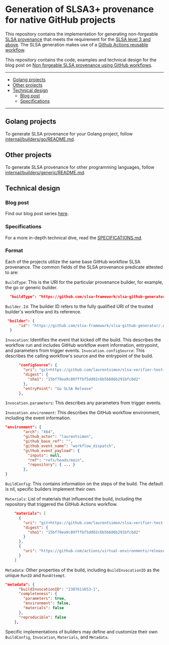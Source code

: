# Generation of SLSA3+ provenance for native GitHub projects

This repository contains the implementation for generating non-forgeable [SLSA provenance](https://slsa.dev/) that meets the requirement for the [SLSA level 3 and above](https://slsa.dev/spec/v0.1/levels). The SLSA generation makes use of a [Github Actions reusable workflow](https://docs.github.com/en/actions/using-workflows/reusing-workflows).

This repository contains the code, examples and technical design for the blog post on [Non forgeable SLSA provenance using GitHub workflows](https://security.googleblog.com/2022/04/improving-software-supply-chain.html).

---

- [Golang projects](#golang-projects)
- [Other projects](#other-projects)
- [Technical design](#technical-design)
  - [Blog post](#blog-post)
  - [Specifications](#specifications)

---

## Golang projects

To generate SLSA provenance for your Golang project, follow [internal/builders/go/README.md](internal/builders/go/README.md).

## Other projects

To generate SLSA provenance for other programming languages, follow [internal/builders/generic/README.md](internal/builders/generic/README.md).

## Technical design

### Blog post

Find our blog post series [here](https://security.googleblog.com/2022/04/improving-software-supply-chain.html).

### Specifications

For a more in-depth technical dive, read the [SPECIFICATIONS.md](./SPECIFICATIONS.md).

### Format

Each of the projects utilize the same base GitHub workflow SLSA provenance. The common fields of the SLSA provenance predicate attested to are:



`BuildType`: This is the URI for the particular provenance builder, for example, the go or generic builder. 
```json
  "buildType": "https://github.com/slsa-framework/slsa-github-generator-go@v1"
```
`Builder.Id`: The builder ID refers to the fully qualified URI of the trusted builder's workflow and its reference. 
```json
 "builder": {
      "id": "https://github.com/slsa-framework/slsa-github-generator/.github/workflows/builder_go_slsa3.yml@refs/tags/v0.0.1"
  }
```
`Invocation`: Identifies the event that kicked off the build. This describes the workflow run and includes GitHub workflow event information, entrypoint, and parameters from trigger events. 
`Invocation.configSource`: This describes the calling workflow's source and the entrypoint of the build.
```json
      "configSource": {
        "uri": "git+https://github.com/laurentsimon/slsa-verifier-test-gen@refs/heads/main",
        "digest": {
          "sha1": "15bf79ea9c89fffbf5dd02c6b5b686b291bfcbd2"
        },
        "entryPoint": "Go SLSA Release"
      },
```
`Invocation.parameters`: This describes any parameters from trigger events.

`Invocation.environment`: This describes the GitHub workflow environment, including the event information.
```json
"environment": {
        "arch": "X64",
        "github_actor": "laurentsimon",
        "github_base_ref": "",
        "github_event_name": "workflow_dispatch",
        "github_event_payload": {
          "inputs": null,
          "ref": "refs/heads/main",
          "repository": { ... }
        },
}
```

`BuildConfig`: This contains information on the steps of the build. The default is nil, specific builders implement their own.

`Materials`: List of materials that influenced the build, including the repository that triggered the GitHub Actions workflow.
```json
    "materials": [
      {
        "uri": "git+https://github.com/laurentsimon/slsa-verifier-test-gen@refs/heads/main",
        "digest": {
          "sha1": "15bf79ea9c89fffbf5dd02c6b5b686b291bfcbd2"
        }
      },
      {
        "uri": "https://github.com/actions/virtual-environments/releases/tag/ubuntu20/20220515.1"
      }
    ]
```
`Metadata`: Other properties of the build, including `BuildInvocationID` as the unique `RunID` and `RunAttempt`. 
```json
"metadata": {
      "buildInvocationID": "2387611653-1",
      "completeness": {
        "parameters": true,
        "environment": false,
        "materials": false
      },
      "reproducible": false
    },

```


Specific implementations of builders may define and customize their own `BuildConfig`, `Invocation`, `Materials`, and `Metadata`.



